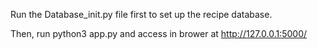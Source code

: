Run the Database_init.py file first to set up the recipe database. 

Then, run python3 app.py and access in brower at http://127.0.0.1:5000/

